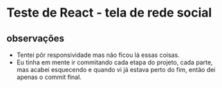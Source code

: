# Teste de React - tela de rede social

## observações 
- Tentei pôr responsividade mas não ficou lá essas coisas.
- Eu tinha em mente ir commitando cada etapa do projeto, cada parte, mas acabei esquecendo e quando vi já estava perto do fim, então dei apenas o commit final.
